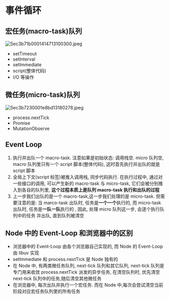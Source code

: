 # 事件循环

## 宏任务(macro-task)队列

![5ec3b71b0001414713100300.jpeg](https://s2.loli.net/2022/02/11/fJ8mwhnkKpVBb6Y.png)

- setTimeout
- setInterval
- setImmediate
- script(整体代码)
- I/O 等操作

## 微任务(micro-task)队列

![5ec3b7230001e8bd13180278.jpeg](https://s2.loli.net/2022/02/11/ZMSp7DqEQCGe14y.png)

- process.nextTick
- Promise
- MutationObserve

## Event Loop

1. 执行并出队一个 macro-task. 注意如果是初始状态: 调用栈空. micro 队列空, macro 队列里只有一个 script 脚本(整体代码), 这时首先执行并出队的就是 script 脚本
2. 全局上下文(script 标签)被推入调用栈, 同步代码执行. 在执行过程中, 通过对一些接口的调用, 可以产生新的 macro-task 与 micro-task, 它们会被分别推入到各自的队列里, **这个过程本质上是队列 macro-task 执行和出队的过程**
3. 上一步我们出队的是一个 macro-task,这一步我们处理的是 micro-task. 但需要注意的是: 当 marco-task 出队时, 任务是**一个一个**执行的, 而 micro-task 出队时, 任务是**一队一队**执行的 , 因此, 处理 micro 队列这一步, 会逐个执行队列中的任务 并出队, 直到队列被清空

## Node 中的 Event-Loop 和浏览器中的区别

- 浏览器中的 Event-Loop 由各个浏览器自己实现的, 而 Node 的 Event-Loop 由 libuv 实现
- setImmediate 和 process.nextTick 是 Node 独有的
- 在 Node 中, 有两类微任务队列, next-tick 队列和其它队列, next-tick 队列是专门用来收敛 process.nextTick 派发的异步任务, 在清空队列时, 优先清空 next-tick 队列中的任务,随后清空其他微任务
- 在浏览器中, 每次出队并执行一个宏任务. 而在 Node 中,每次会尝试清空当前阶段对应宏任务队列里的所有任务
